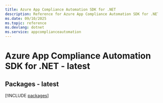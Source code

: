 ```yaml
---
title: Azure App Compliance Automation SDK for .NET
description: Reference for Azure App Compliance Automation SDK for .NET
ms.date: 09/10/2025
ms.topic: reference
ms.devlang: dotnet
ms.service: appcomplianceautomation
---
```

# Azure App Compliance Automation SDK for .NET - latest
## Packages - latest
[!INCLUDE [packages](app-compliance-automation-index.md)]